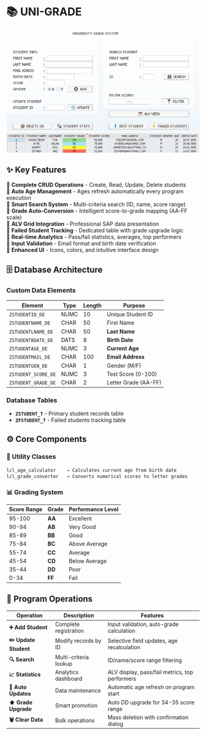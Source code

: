 # 📚 UNI-GRADE

![Main Screen](UGS.png)
![SALV screen](SALV.png)

## ✨ Key Features

🔹 **Complete CRUD Operations** - Create, Read, Update, Delete students  
🔹 **Auto Age Management** - Ages refresh automatically every program execution  
🔹 **Smart Search System** - Multi-criteria search (ID, name, score range)  
🔹 **Grade Auto-Conversion** - Intelligent score-to-grade mapping (AA-FF scale)  
🔹 **ALV Grid Integration** - Professional SAP data presentation  
🔹 **Failed Student Tracking** - Dedicated table with grade upgrade logic  
🔹 **Real-time Analytics** - Pass/fail statistics, averages, top performers  
🔹 **Input Validation** - Email format and birth date verification  
🔹 **Enhanced UI** - Icons, colors, and intuitive interface design

## 🗄️ Database Architecture

### Custom Data Elements
| Element | Type | Length | Purpose |
|---------|------|--------|---------|
| `ZSTUDENTID_DE` | NUMC | 10 | Unique Student ID |
| `ZSTUDENTNAME_DE` | CHAR | 50 | First Name |
| `ZSTUDENTLNAME_DE` | CHAR | 50 | **Last Name** |
| `ZSTUDENTBDATE_DE` | DATS | 8 | **Birth Date** |
| `ZSTUDENTAGE_DE` | NUMC | 3 | **Current Age** |
| `ZSTUDENTMAIL_DE` | CHAR | 100 | **Email Address** |
| `ZSTUDENTGEN_DE` | CHAR | 1 | Gender (M/F) |
| `ZSTUDENT_SCORE_DE` | NUMC | 3 | Test Score (0-100) |
| `ZSTUDENT_GRADE_DE` | CHAR | 2 | Letter Grade (AA-FF) |

### Database Tables
- **`ZSTUDENT_T`** - Primary student records table
- **`ZFSTUDENT_T`** - Failed students tracking table

## ⚙️ Core Components

### 🧮 Utility Classes
```abap
lcl_age_calculator    → Calculates current age from birth date
lcl_grade_converter   → Converts numerical scores to letter grades
```

### 📊 Grading System
| Score Range | Grade | Performance Level |
|-------------|-------|-------------------|
| 95-100 | **AA** | Excellent |
| 90-94  | **AB** | Very Good |  
| 85-89  | **BB** | Good |
| 75-84  | **BC** | Above Average |
| 55-74  | **CC** | Average |
| 45-54  | **CD** | Below Average |
| 35-44  | **DD** | Poor |
| 0-34   | **FF** | Fail |

## 🚀 Program Operations

| Operation | Description | Features |
|-----------|-------------|----------|
| **➕ Add Student** | Complete registration | Input validation, auto-grade calculation |
| **✏️ Update Student** | Modify records by ID | Selective field updates, age recalculation |
| **🔍 Search** | Multi-criteria lookup | ID/name/score range filtering |
| **📈 Statistics** | Analytics dashboard | ALV display, pass/fail metrics, top performers |
| **🔄 Auto Updates** | Data maintenance | Automatic age refresh on program start |
| **⬆️ Grade Upgrade** | Smart promotion | Auto DD upgrade for 34-35 score range |
| **🗑️ Clear Data** | Bulk operations | Mass deletion with confirmation dialog |

